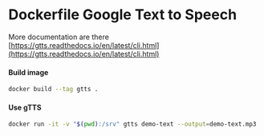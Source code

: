 # Dockerfile Google Text to Speech

More documentation are there [https://gtts.readthedocs.io/en/latest/cli.html](https://gtts.readthedocs.io/en/latest/cli.html)

#### Build image
```bash
docker build --tag gtts .
```

#### Use gTTS
```bash
docker run -it -v "$(pwd):/srv" gtts demo-text --output=demo-text.mp3
```
